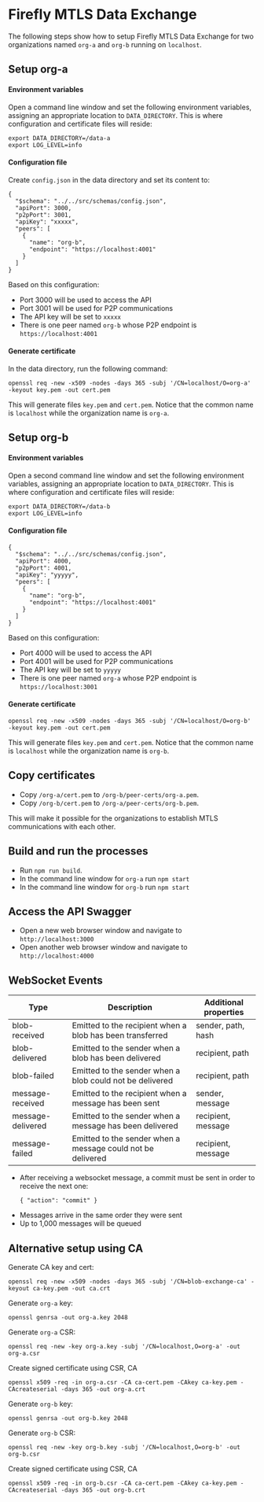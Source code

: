 # Firefly MTLS Data Exchange

The following steps show how to setup Firefly MTLS Data Exchange for two organizations named `org-a` and `org-b` running on `localhost`.

## Setup org-a

#### Environment variables

Open a command line window and set the following environment variables, assigning an appropriate location to `DATA_DIRECTORY`. This is where configuration and certificate files will reside:
```
export DATA_DIRECTORY=/data-a
export LOG_LEVEL=info
```

#### Configuration file

Create `config.json` in the data directory and set its content to:
```
{
  "$schema": "../../src/schemas/config.json",
  "apiPort": 3000,
  "p2pPort": 3001,
  "apiKey": "xxxxx",
  "peers": [
    {
      "name": "org-b",
      "endpoint": "https://localhost:4001"
    }
  ]
}
```

Based on this configuration:
- Port 3000 will be used to access the API
- Port 3001 will be used for P2P communications
- The API key will be set to `xxxxx`
- There is one peer named `org-b` whose P2P endpoint is `https://localhost:4001`

#### Generate certificate

In the data directory, run the following command:
```
openssl req -new -x509 -nodes -days 365 -subj '/CN=localhost/O=org-a' -keyout key.pem -out cert.pem
```
This will generate files `key.pem` and `cert.pem`. Notice that the common name is `localhost` while the organization name is `org-a`.

## Setup org-b

#### Environment variables

Open a second command line window and set the following environment variables, assigning an appropriate location to `DATA_DIRECTORY`. This is where configuration and certificate files will reside:
```
export DATA_DIRECTORY=/data-b
export LOG_LEVEL=info
```

#### Configuration file

```
{
  "$schema": "../../src/schemas/config.json",
  "apiPort": 4000,
  "p2pPort": 4001,
  "apiKey": "yyyyy",
  "peers": [
    {
      "name": "org-b",
      "endpoint": "https://localhost:4001"
    }
  ]
}
```

Based on this configuration:
- Port 4000 will be used to access the API
- Port 4001 will be used for P2P communications
- The API key will be set to `yyyyy`
- There is one peer named `org-a` whose P2P endpoint is `https://localhost:3001`


#### Generate certificate

```
openssl req -new -x509 -nodes -days 365 -subj '/CN=localhost/O=org-b' -keyout key.pem -out cert.pem
```

This will generate files `key.pem` and `cert.pem`. Notice that the common name is `localhost` while the organization name is `org-b`.

## Copy certificates

- Copy `/org-a/cert.pem` to `/org-b/peer-certs/org-a.pem`.
- Copy `/org-b/cert.pem` to `/org-a/peer-certs/org-b.pem`.

This will make it possible for the organizations to establish MTLS communications with each other.

## Build and run the processes

- Run `npm run build`.
- In the command line window for `org-a` run `npm start`
- In the command line window for `org-b` run `npm start`

## Access the API Swagger

- Open a new web browser window and navigate to `http://localhost:3000`
- Open another web browser window and navigate to `http://localhost:4000`

## WebSocket Events


| Type            | Description                                                | Additional properties
|-----------------|------------------------------------------------------------|-----------------------
|blob-received    | Emitted to the recipient when a blob has been transferred  | sender, path, hash
|blob-delivered   | Emitted to the sender when a blob has been delivered       | recipient, path
|blob-failed      | Emitted to the sender when a blob could not be delivered   | recipient, path
|message-received | Emitted to the recipient when a message has been sent      | sender, message
|message-delivered| Emitted to the sender when a message has been delivered    | recipient, message
|message-failed   | Emitted to the sender when a message could not be delivered| recipient, message

- After receiving a websocket message, a commit must be sent in order to receive the next one:
  ```
  { "action": "commit" }
  ```
- Messages arrive in the same order they were sent
- Up to 1,000 messages will be queued

## Alternative setup using CA

Generate CA key and cert:
```
openssl req -new -x509 -nodes -days 365 -subj '/CN=blob-exchange-ca' -keyout ca-key.pem -out ca.crt
```

Generate `org-a` key:
```
openssl genrsa -out org-a.key 2048
```
Generate `org-a` CSR:
```
openssl req -new -key org-a.key -subj '/CN=localhost,O=org-a' -out org-a.csr
```
Create signed certificate using CSR, CA
```
openssl x509 -req -in org-a.csr -CA ca-cert.pem -CAkey ca-key.pem -CAcreateserial -days 365 -out org-a.crt
```
Generate `org-b` key:
```
openssl genrsa -out org-b.key 2048
```
Generate `org-b` CSR:
```
openssl req -new -key org-b.key -subj '/CN=localhost,O=org-b' -out org-b.csr
```
Create signed certificate using CSR, CA
```
openssl x509 -req -in org-b.csr -CA ca-cert.pem -CAkey ca-key.pem -CAcreateserial -days 365 -out org-b.crt
```
